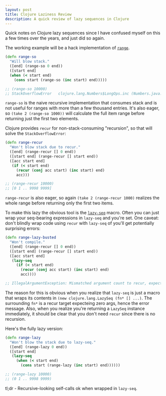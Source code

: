 ```yaml
---
layout: post
title: Clojure Laziness Review
description: A quick review of lazy sequences in Clojure
---
```


Quick notes on Clojure lazy sequences since I have confused myself on this a
few times over the years, and just did so again.

The working example will be a hack implementation of [`range`](https://clojuredocs.org/clojure.core/range).

```clojure
(defn range-so
  "Will blow stack."
  ([end] (range-so 0 end))
  ([start end]
  (when (< start end)
    (cons start (range-so (inc start) end)))))

;; (range-so 10000)
;; StackOverflowError   clojure.lang.Numbers$LongOps.inc (Numbers.java:529)
```

`range-so` is the naive recursive implementation that consumes stack and is not
useful for ranges with more than a few thousand entries.  It's also eager, so
`(take 2 (range-so 1000))` will calculate the full item range before returning
just the first two elements.

Clojure provides `recur` for non-stack-consuming "recursion", so that will solve
the `StackOverflowError`:

```clojure
(defn range-recur
  "Won't blow stack due to recur."
  ([end] (range-recur [] 0 end))
  ([start end] (range-recur [] start end))
  ([acc start end]
   (if (< start end)
     (recur (conj acc start) (inc start) end)
     acc)))

;; (range-recur 10000)
;; [0 1 .. 9998 9999]
```


`range-recur` is also eager, so again `(take 2 (range-recur 1000)` realizes the
whole range before returning only the first two items.

To make this lazy the obvious tool is the
[`lazy-seq`](https://clojuredocs.org/clojure.core/lazy-seq) macro.  Often you
can just wrap your seq-bearing expressions in `lazy-seq` and you're set.  One
caveat: don't blindly wrap code using `recur` with `lazy-seq` of you'll get
potentially surprising errors:

```clojure
(defn range-lazy-busted
  "Won't compile."
  ([end] (range-recur [] 0 end))
  ([start end] (range-recur [] start end))
  ([acc start end]
   (lazy-seq
     (if (< start end)
       (recur (conj acc start) (inc start) end)
       acc))))

;; IllegalArgumentException: Mismatched argument count to recur, expected: 0 args, got: 3
```

The reason for this is obvious when you realize that `lazy-seq` is just a macro
that wraps its contents in `(new clojure.lang.LazySeq (fn* [] ...)`.  The
surrounding `fn*` is a recur target expecteing zero args, hence the error
message.  Also, when you realize you're returning a `LazySeq` instance
immediately, it should be clear that you don't need `recur` since there is no
recursion.

Here's the fully lazy version:

```clojure
(defn range-lazy
  "Won't blow the stack due to lazy-seq."
  ([end] (range-lazy 0 end))
  ([start end]
   (lazy-seq
     (when (< start end)
       (cons start (range-lazy (inc start) end))))))

;; (range-lazy 10000)
;; (0 1 .. 9998 9999)
```

tl;dr - Recursive-looking self-calls ok when wrapped in `lazy-seq`.

